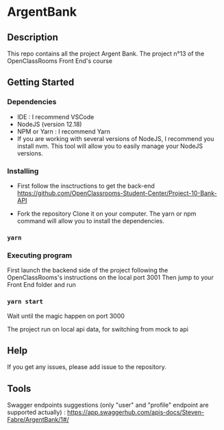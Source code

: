 # ArgentBank

## Description

This repo contains all the project Argent Bank.
The project n°13 of the OpenClassRooms Front End's course


## Getting Started

### Dependencies

* IDE : I recommend VSCode
* NodeJS (version 12.18)
* NPM or Yarn : I recommend Yarn
* If you are working with several versions of NodeJS, I recommend you install nvm. This tool will allow you to easily manage your NodeJS versions.

### Installing

*  First follow the insctructions to get the back-end https://github.com/OpenClassrooms-Student-Center/Project-10-Bank-API

* Fork the repository
Clone it on your computer.
The yarn or npm command will allow you to install the dependencies.

### `yarn`

### Executing program

First launch the backend side of the project following the OpenClassRooms's instructions on the local port 3001
Then jump to your Front End folder and run

### `yarn start`

Wait until the magic happen on port 3000

The project run on local api data, for switching from mock to api

## Help

If you get any issues, please add issue to the repository.

## Tools

Swagger endpoints suggestions (only "user" and "profile" endpoint are supported actually) : 
https://app.swaggerhub.com/apis-docs/Steven-Fabre/ArgentBank/1#/
